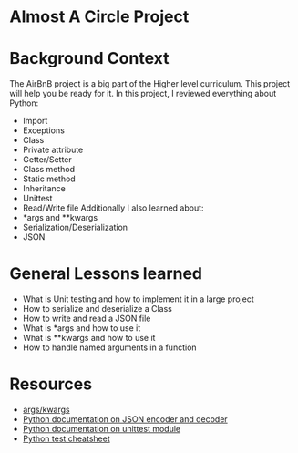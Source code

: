 # Almost A Circle Project
# Background Context
The AirBnB project is a big part of the Higher level curriculum. This project will help you be ready for it.
In this project, I reviewed everything about Python:
* Import
* Exceptions
* Class
* Private attribute
* Getter/Setter
* Class method
* Static method
* Inheritance
* Unittest
* Read/Write file
Additionally I also learned about:
* *args and **kwargs
* Serialization/Deserialization
* JSON
# General Lessons learned
* What is Unit testing and how to implement it in a large project
* How to serialize and deserialize a Class
* How to write and read a JSON file
* What is *args and how to use it
* What is **kwargs and how to use it
* How to handle named arguments in a function
# Resources
* [args/kwargs](https://yasoob.me/2013/08/04/args-and-kwargs-in-python-explained/)
* [Python documentation on JSON encoder and decoder](https://docs.python.org/3/library/json.html)
* [Python documentation on unittest module](https://docs.python.org/3.4/library/unittest.html#module-unittest)
* [Python test cheatsheet]()
